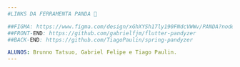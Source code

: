 ```yaml
---
#LINKS DA FERRAMENTA PANDA 🐼

##FIGMA: https://www.figma.com/design/xGhXYSh17ly190FNdcVWWv/PANDA?node-id=0-1&p=f&t=XJPnYKy3jz2esZo5-0
##FRONT-END: https://github.com/gabrielfjm/flutter-pandyzer
##BACK-END: https://github.com/TiagoPaulin/spring-pandyzer

ALUNOS: Brunno Tatsuo, Gabriel Felipe e Tiago Paulin.
---
```

